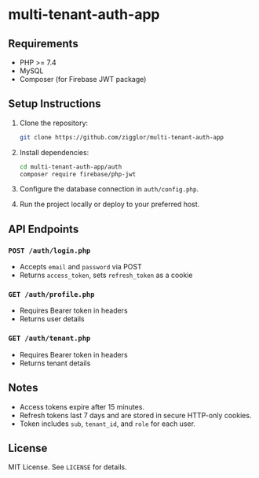 
# multi-tenant-auth-app

## Requirements

- PHP >= 7.4
- MySQL
- Composer (for Firebase JWT package)

## Setup Instructions

1. Clone the repository:
    ```bash
    git clone https://github.com/zigglor/multi-tenant-auth-app
    ```

2. Install dependencies:
    ```bash
    cd multi-tenant-auth-app/auth
    composer require firebase/php-jwt
    ```

3. Configure the database connection in `auth/config.php`.

4. Run the project locally or deploy to your preferred host.

## API Endpoints

### `POST /auth/login.php`
- Accepts `email` and `password` via POST
- Returns `access_token`, sets `refresh_token` as a cookie

### `GET /auth/profile.php`
- Requires Bearer token in headers
- Returns user details

### `GET /auth/tenant.php`
- Requires Bearer token in headers
- Returns tenant details

## Notes

- Access tokens expire after 15 minutes.
- Refresh tokens last 7 days and are stored in secure HTTP-only cookies.
- Token includes `sub`, `tenant_id`, and `role` for each user.

## License

MIT License. See `LICENSE` for details.
